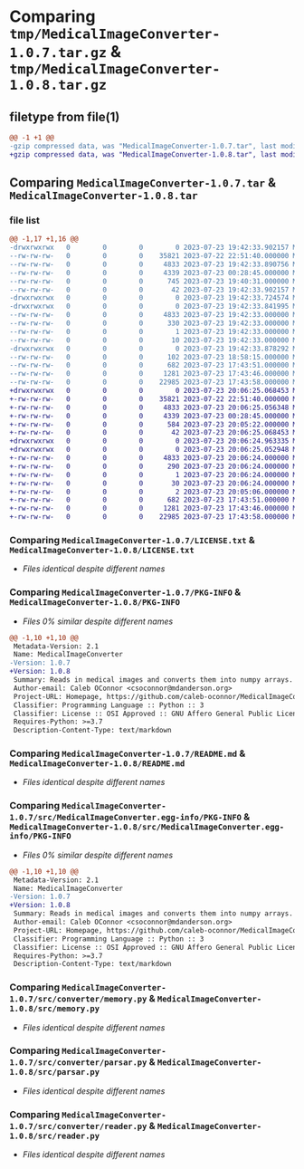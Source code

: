 # Comparing `tmp/MedicalImageConverter-1.0.7.tar.gz` & `tmp/MedicalImageConverter-1.0.8.tar.gz`

## filetype from file(1)

```diff
@@ -1 +1 @@
-gzip compressed data, was "MedicalImageConverter-1.0.7.tar", last modified: Sun Jul 23 19:42:33 2023, max compression
+gzip compressed data, was "MedicalImageConverter-1.0.8.tar", last modified: Sun Jul 23 20:06:25 2023, max compression
```

## Comparing `MedicalImageConverter-1.0.7.tar` & `MedicalImageConverter-1.0.8.tar`

### file list

```diff
@@ -1,17 +1,16 @@
-drwxrwxrwx   0        0        0        0 2023-07-23 19:42:33.902157 MedicalImageConverter-1.0.7/
--rw-rw-rw-   0        0        0    35821 2023-07-22 22:51:40.000000 MedicalImageConverter-1.0.7/LICENSE.txt
--rw-rw-rw-   0        0        0     4833 2023-07-23 19:42:33.890756 MedicalImageConverter-1.0.7/PKG-INFO
--rw-rw-rw-   0        0        0     4339 2023-07-23 00:28:45.000000 MedicalImageConverter-1.0.7/README.md
--rw-rw-rw-   0        0        0      745 2023-07-23 19:40:31.000000 MedicalImageConverter-1.0.7/pyproject.toml
--rw-rw-rw-   0        0        0       42 2023-07-23 19:42:33.902157 MedicalImageConverter-1.0.7/setup.cfg
-drwxrwxrwx   0        0        0        0 2023-07-23 19:42:33.724574 MedicalImageConverter-1.0.7/src/
-drwxrwxrwx   0        0        0        0 2023-07-23 19:42:33.841995 MedicalImageConverter-1.0.7/src/MedicalImageConverter.egg-info/
--rw-rw-rw-   0        0        0     4833 2023-07-23 19:42:33.000000 MedicalImageConverter-1.0.7/src/MedicalImageConverter.egg-info/PKG-INFO
--rw-rw-rw-   0        0        0      330 2023-07-23 19:42:33.000000 MedicalImageConverter-1.0.7/src/MedicalImageConverter.egg-info/SOURCES.txt
--rw-rw-rw-   0        0        0        1 2023-07-23 19:42:33.000000 MedicalImageConverter-1.0.7/src/MedicalImageConverter.egg-info/dependency_links.txt
--rw-rw-rw-   0        0        0       10 2023-07-23 19:42:33.000000 MedicalImageConverter-1.0.7/src/MedicalImageConverter.egg-info/top_level.txt
-drwxrwxrwx   0        0        0        0 2023-07-23 19:42:33.878292 MedicalImageConverter-1.0.7/src/converter/
--rw-rw-rw-   0        0        0      102 2023-07-23 18:58:15.000000 MedicalImageConverter-1.0.7/src/converter/__init__.py
--rw-rw-rw-   0        0        0      682 2023-07-23 17:43:51.000000 MedicalImageConverter-1.0.7/src/converter/memory.py
--rw-rw-rw-   0        0        0     1281 2023-07-23 17:43:46.000000 MedicalImageConverter-1.0.7/src/converter/parsar.py
--rw-rw-rw-   0        0        0    22985 2023-07-23 17:43:58.000000 MedicalImageConverter-1.0.7/src/converter/reader.py
+drwxrwxrwx   0        0        0        0 2023-07-23 20:06:25.068453 MedicalImageConverter-1.0.8/
+-rw-rw-rw-   0        0        0    35821 2023-07-22 22:51:40.000000 MedicalImageConverter-1.0.8/LICENSE.txt
+-rw-rw-rw-   0        0        0     4833 2023-07-23 20:06:25.056348 MedicalImageConverter-1.0.8/PKG-INFO
+-rw-rw-rw-   0        0        0     4339 2023-07-23 00:28:45.000000 MedicalImageConverter-1.0.8/README.md
+-rw-rw-rw-   0        0        0      584 2023-07-23 20:05:22.000000 MedicalImageConverter-1.0.8/pyproject.toml
+-rw-rw-rw-   0        0        0       42 2023-07-23 20:06:25.068453 MedicalImageConverter-1.0.8/setup.cfg
+drwxrwxrwx   0        0        0        0 2023-07-23 20:06:24.963335 MedicalImageConverter-1.0.8/src/
+drwxrwxrwx   0        0        0        0 2023-07-23 20:06:25.052948 MedicalImageConverter-1.0.8/src/MedicalImageConverter.egg-info/
+-rw-rw-rw-   0        0        0     4833 2023-07-23 20:06:24.000000 MedicalImageConverter-1.0.8/src/MedicalImageConverter.egg-info/PKG-INFO
+-rw-rw-rw-   0        0        0      290 2023-07-23 20:06:24.000000 MedicalImageConverter-1.0.8/src/MedicalImageConverter.egg-info/SOURCES.txt
+-rw-rw-rw-   0        0        0        1 2023-07-23 20:06:24.000000 MedicalImageConverter-1.0.8/src/MedicalImageConverter.egg-info/dependency_links.txt
+-rw-rw-rw-   0        0        0       30 2023-07-23 20:06:24.000000 MedicalImageConverter-1.0.8/src/MedicalImageConverter.egg-info/top_level.txt
+-rw-rw-rw-   0        0        0        2 2023-07-23 20:05:06.000000 MedicalImageConverter-1.0.8/src/__init__.py
+-rw-rw-rw-   0        0        0      682 2023-07-23 17:43:51.000000 MedicalImageConverter-1.0.8/src/memory.py
+-rw-rw-rw-   0        0        0     1281 2023-07-23 17:43:46.000000 MedicalImageConverter-1.0.8/src/parsar.py
+-rw-rw-rw-   0        0        0    22985 2023-07-23 17:43:58.000000 MedicalImageConverter-1.0.8/src/reader.py
```

### Comparing `MedicalImageConverter-1.0.7/LICENSE.txt` & `MedicalImageConverter-1.0.8/LICENSE.txt`

 * *Files identical despite different names*

### Comparing `MedicalImageConverter-1.0.7/PKG-INFO` & `MedicalImageConverter-1.0.8/PKG-INFO`

 * *Files 0% similar despite different names*

```diff
@@ -1,10 +1,10 @@
 Metadata-Version: 2.1
 Name: MedicalImageConverter
-Version: 1.0.7
+Version: 1.0.8
 Summary: Reads in medical images and converts them into numpy arrays.
 Author-email: Caleb OConnor <csoconnor@mdanderson.org>
 Project-URL: Homepage, https://github.com/caleb-oconnor/MedicalImageConverter
 Classifier: Programming Language :: Python :: 3
 Classifier: License :: OSI Approved :: GNU Affero General Public License v3
 Requires-Python: >=3.7
 Description-Content-Type: text/markdown
```

### Comparing `MedicalImageConverter-1.0.7/README.md` & `MedicalImageConverter-1.0.8/README.md`

 * *Files identical despite different names*

### Comparing `MedicalImageConverter-1.0.7/src/MedicalImageConverter.egg-info/PKG-INFO` & `MedicalImageConverter-1.0.8/src/MedicalImageConverter.egg-info/PKG-INFO`

 * *Files 0% similar despite different names*

```diff
@@ -1,10 +1,10 @@
 Metadata-Version: 2.1
 Name: MedicalImageConverter
-Version: 1.0.7
+Version: 1.0.8
 Summary: Reads in medical images and converts them into numpy arrays.
 Author-email: Caleb OConnor <csoconnor@mdanderson.org>
 Project-URL: Homepage, https://github.com/caleb-oconnor/MedicalImageConverter
 Classifier: Programming Language :: Python :: 3
 Classifier: License :: OSI Approved :: GNU Affero General Public License v3
 Requires-Python: >=3.7
 Description-Content-Type: text/markdown
```

### Comparing `MedicalImageConverter-1.0.7/src/converter/memory.py` & `MedicalImageConverter-1.0.8/src/memory.py`

 * *Files identical despite different names*

### Comparing `MedicalImageConverter-1.0.7/src/converter/parsar.py` & `MedicalImageConverter-1.0.8/src/parsar.py`

 * *Files identical despite different names*

### Comparing `MedicalImageConverter-1.0.7/src/converter/reader.py` & `MedicalImageConverter-1.0.8/src/reader.py`

 * *Files identical despite different names*

